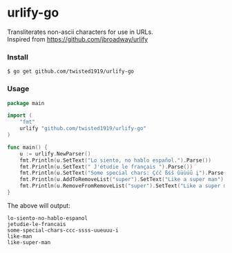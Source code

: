 # urlify-go
Transliterates non-ascii characters for use in URLs.  
Inspired from https://github.com/jbroadway/urlify  

### Install  
```
$ go get github.com/twisted1919/urlify-go  
```

### Usage
```go
package main  

import (  
	"fmt"  
	urlify "github.com/twisted1919/urlify-go"  
)  

func main() {  
	u := urlify.NewParser()  
	fmt.Println(u.SetText("Lo siento, no hablo español.").Parse())  
	fmt.Println(u.SetText(" J'étudie le français ").Parse())  
	fmt.Println(u.SetText("Some special chars: Çćč ßśš ûüùúū į").Parse())  
	fmt.Println(u.AddToRemoveList("super").SetText("Like a super man").Parse())  
	fmt.Println(u.RemoveFromRemoveList("super").SetText("Like a super man").Parse())  
}

```

The above will output:  
```
lo-siento-no-hablo-espanol  
jetudie-le-francais  
some-special-chars-ccc-ssss-uueuuu-i  
like-man  
like-super-man  
```
